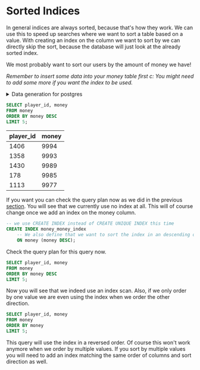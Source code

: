 # Sorted Indices

In general indices are always sorted, because that's how they work.
We can use this to speed up searches where we want to sort a table based on a value.
With creating an index on the column we want to sort by we can directly skip the sort, because the database will just look at the already sorted index.

We most probably want to sort our users by the amount of money we have!

*Remember to insert some data into your money table first c: You might need to add some more if you want the index to be used.*

<details>
<summary>Data generation for postgres</summary>

```sql
-- clear table
DELETE
FROM money;

-- We need to generate some more values to force the index usage
INSERT INTO player(player_name) (SELECT 'player name' FROM GENERATE_SERIES(1, 1500));

-- Generate some random money values
INSERT INTO money (SELECT id, ROUND(RANDOM() * 10000) FROM player);
```

</details>

```sql
SELECT player_id, money
FROM money
ORDER BY money DESC
LIMIT 5;
```

| player\_id | money |
|:-----------|:------|
| 1406       | 9994  |
| 1358       | 9993  |
| 1430       | 9989  |
| 178        | 9985  |
| 1113       | 9977  |

If you want you can check the query plan now as we did in the previous [section](../query_planer.md). 
You will see that we currently use no index at all.
This will of course change once we add an index on the money column.

```sql
-- we use CREATE INDEX instead of CREATE UNIQUE INDEX this time
CREATE INDEX money_money_index
    -- We also define that we want to sort the index in an descending order. Ascending is the default.
    ON money (money DESC);
```

Check the query plan for this query now.

```sql
SELECT player_id, money
FROM money
ORDER BY money DESC
LIMIT 5;
```

Now you will see that we indeed use an index scan.
Also, if we only order by one value we are even using the index when we order the other direction.

```sql
SELECT player_id, money
FROM money
ORDER BY money
LIMIT 5;
```

This query will use the index in a reversed order.
Of course this won't work anymore when we order by multiple values.
If you sort by multiple values you will need to add an index matching the same order of columns and sort direction as well.

